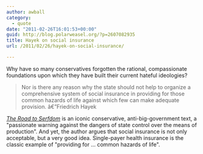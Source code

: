 ```yaml
---
author: awball
category:
  - quote
date: "2011-02-26T16:01:53+00:00"
guid: http://blog.polarweasel.org/?p=2607082935
title: Hayek on social insurance
url: /2011/02/26/hayek-on-social-insurance/

---
```

Why have so many conservatives forgotten the rational, compassionate foundations upon which they have built their current hateful ideologies?

> Nor is there any reason why the state should not help to organize a comprehensive system of social insurance in providing for those common hazards of life against which few can make adequate provision.
> â€”Friedrich Hayek

 _[The Road to Serfdom](http://www.press.uchicago.edu/ucp/books/book/chicago/R/bo4138549.html)_ is an iconic conservative, anti-big-government text, a "passionate warning against the dangers of state control over the means of production". And yet, the author argues that social insurance is not only acceptable, but a very good idea. Single-payer health insurance is the classic example of "providing for ... common hazards of life".

